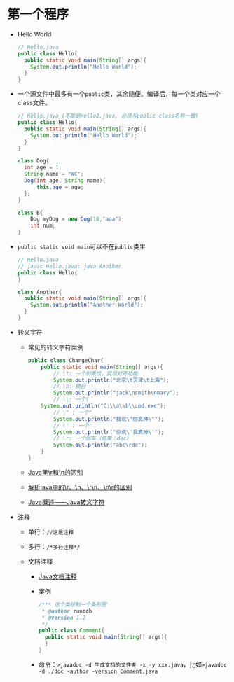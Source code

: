 # 第一个程序
* Hello World

  ```Java
  // Hello.java
  public class Hello{
    public static void main(String[] args){
      System.out.println("Hello World");
    }
  }
  ```

* 一个源文件中最多有一个`public`类，其余随便。编译后，每一个类对应一个class文件。

  ```Java
  // Hello.java (不能是Hello2.java, 必须与public class名称一致)
  public class Hello{
    public static void main(String[] args){
      System.out.println("Hello World");
    }
  }
  
  class Dog{
	int age = 1;
	String name = "WC";
	Dog(int age, String name){
		this.age = age;
	};
  }
  
  class B{
	  Dog myDog = new Dog(10,"aaa");
	  int num;
  }
  ```

* `public static void main`可以不在`public`类里

  ```java
  // Hello.java
  // javac Hello.java; java Another
  public class Hello{
  }
  
  class Another{
    public static void main(String[] args){
      System.out.println("Another World");
    }
  }
  ```

* 转义字符
  * 常见的转义字符案例

    ```java
    public class ChangeChar{
    	public static void main(String[] args){
    		// \t: 一个制表位，实现对齐功能
    		System.out.println("北京\t天津\t上海");
    		// \n: 换行
    		System.out.println("jack\nsmith\nmary");
    		// \\: 一个\
        System.out.println("C:\\a\\b\\cmd.exe");
    		// \" : 一个" 
    		System.out.println("我说\"你真棒\"");
    		// \' : 一个'
    		System.out.println("你说\'我真棒\'");
    		// \r: 一个回车（结果：dec）
    		System.out.println("abc\rde");
    	}
    }
    
    ```

  * [Java里\r和\n的区别](http://t.csdn.cn/HWIOK)
  * [解析java中的\\r、\\n、\\r\\n、\\n\\r的区别](http://t.csdn.cn/mF1eN)
  * [Java概述——Java转义字符](http://t.csdn.cn/FLCjJ)

* 注释
  * 单行：`//这是注释`

  * 多行：`/*多行注释*/`

  * 文档注释

    * [Java文档注释](https://www.runoob.com/java/java-documentation.html)

    * 案例

      ```java
      /*** 这个类绘制一个条形图
       * @author runoob
       * @version 1.2
       */
      public class Comment{
        public static void main(String[] args){
        }
      }
      ```

    * 命令：`>javadoc -d 生成文档的文件夹 -x -y xxx.java`，比如`>javadoc -d ./doc -author -version Comment.java`